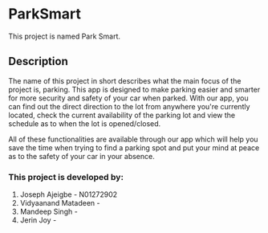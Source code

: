 # ParkSmart

This project is named Park Smart.

## Description
The name of this project in short describes what the main focus of the project is, parking. This app is designed to make parking easier and smarter for more security and safety of your car when parked.
With our app, you can find out the direct direction to the lot from anywhere you're currently located, check the current availability of the parking lot and view the schedule as to when the lot is opened/closed.

All of these functionalities are available through our app which will help you save the time when trying to find a parking spot and put your mind at peace as to the safety of your car in your absence.

### This project is developed by: 
1. Joseph Ajeigbe - N01272902
2. Vidyaanand Matadeen - 
3. Mandeep Singh - 
4. Jerin Joy - 
